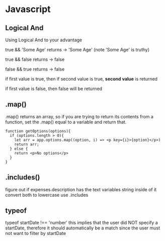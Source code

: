 # Javascript

## Logical And

Using Logical And to your advantage

true && 'Some Age'
returns -> 'Some Age'    (note 'Some Age' is truthy)

true && false
returns -> false

false && true
returns -> false


if first value is true, then if second value is true, **second value** is returned

if first value is false, then false will be returned


## .map()

.map() returns an array, so if you are trying to return its contents from a function, set the .map() equal to a variable and return that.

```
function getOptions(options){
  if (options.length > 0){
    let arr = app.options.map((option, i) => <p key={i}>{option}</p>)
    return arr;
  } else {
    return <p>No options</p>
  }
} 
```

    
## .includes()
  figure out if expenses.description has the text variables string inside of it
  convert both to lowercase
  use .includes


## typeof

typeof startDate !== 'number'
this implies that the user did NOT specify a startDate,
therefore it should automatically be a match since the user must
not want to filter by startDate
